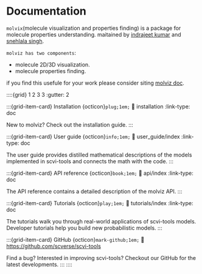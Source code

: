 # Documentation
`molvix`(molecule visualization and properties finding) is a package for molecule properties understanding.
maitained by [indrajeet kumar](https://github.com/abchotujnn1) and [snehlala singh](------).

`molviz has two components`:
- molecule 2D/3D visualization.
- molecule properties finding.

if you find this usefule for your work please consider siting [molviz doc](------).

::::{grid} 1 2 3 3
:gutter: 2

:::{grid-item-card} Installation {octicon}`plug;1em;`
:link: installation
:link-type: doc

New to molviz? Check out the installation guide.
:::

:::{grid-item-card} User guide {octicon}`info;1em;`
:link: user_guide/index
:link-type: doc

The user guide provides distilled mathematical descriptions of
the models implemented in scvi-tools and connects the math
with the code.
:::

:::{grid-item-card} API reference {octicon}`book;1em;`
:link: api/index
:link-type: doc

The API reference contains a detailed description of
the molviz API.
:::

:::{grid-item-card} Tutorials {octicon}`play;1em;`
:link: tutorials/index
:link-type: doc

The tutorials walk you through real-world applications of scvi-tools models.
Developer tutorials help you build new probabilistic models.
:::

:::{grid-item-card} GitHub {octicon}`mark-github;1em;`
:link: https://github.com/scverse/scvi-tools

Find a bug? Interested in improving scvi-tools? Checkout our GitHub for the latest developments.
:::
::::
